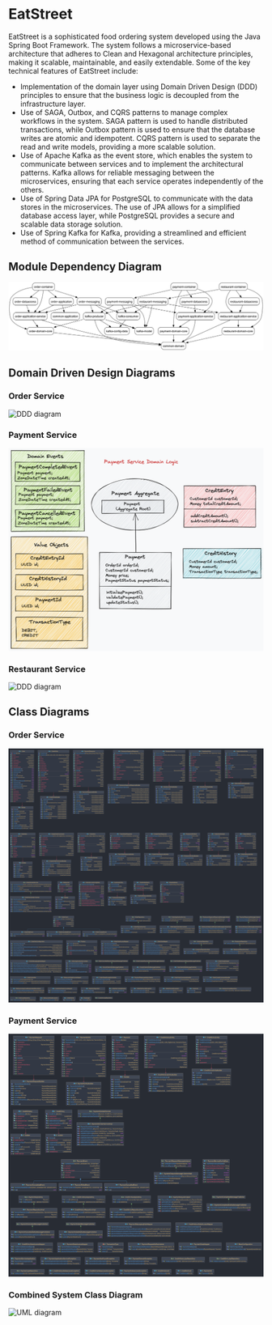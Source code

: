 # EatStreet

EatStreet is a sophisticated food ordering system developed using the Java Spring Boot Framework. The system follows a microservice-based architecture that adheres to Clean and Hexagonal architecture principles, making it scalable, maintainable, and easily extendable. Some of the key technical features of EatStreet include:

* Implementation of the domain layer using Domain Driven Design (DDD) principles to ensure that the business logic is decoupled from the infrastructure layer.
* Use of SAGA, Outbox, and CQRS patterns to manage complex workflows in the system. SAGA pattern is used to handle distributed transactions, while Outbox pattern is used to ensure that the database writes are atomic and idempotent. CQRS pattern is used to separate the read and write models, providing a more scalable solution.
* Use of Apache Kafka as the event store, which enables the system to communicate between services and to implement the architectural patterns. Kafka allows for reliable messaging between the microservices, ensuring that each service operates independently of the others.
* Use of Spring Data JPA for PostgreSQL to communicate with the data stores in the microservices. The use of JPA allows for a simplified database access layer, while PostgreSQL provides a secure and scalable data storage solution.
* Use of Spring Kafka for Kafka, providing a streamlined and efficient method of communication between the services.

## Module Dependency Diagram
![dependency-module diagram](.//docs/images/dependency-graph.png)
## Domain Driven Design Diagrams
### Order Service
![DDD diagram](.//docs/images/orderServiceDDD.png)
### Payment Service
![DDD diagram](.//docs/images/paymentServiceDDD.png)
### Restaurant Service
![DDD diagram](.//docs/images/restaurantServiceDDD.png)

## Class Diagrams
### Order Service
![Class diagram](.//docs/images/order-service.png)
### Payment Service
![Class diagram](.//docs/images/payment-service.png)
### Combined System Class Diagram
![UML diagram](.//docs/images/EatStreet.png)

